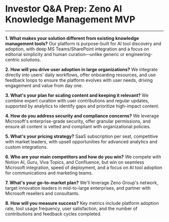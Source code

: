 # Investor Q&A Prep: Zeno AI Knowledge Management MVP

---

**1. What makes your solution different from existing knowledge management tools?**
Our platform is purpose-built for AI tool discovery and adoption, with deep MS Teams/SharePoint integration and a focus on editorial simplicity and human curation—unlike generic or engineering-centric solutions.

**2. How will you drive user adoption in large organizations?**
We integrate directly into users' daily workflows, offer onboarding resources, and use feedback loops to ensure the platform evolves with user needs, driving engagement and value from day one.

**3. What's your plan for scaling content and keeping it relevant?**
We combine expert curation with user contributions and regular updates, supported by analytics to identify gaps and prioritize high-impact content.

**4. How do you address security and compliance concerns?**
We leverage Microsoft's enterprise-grade security, offer granular permissions, and ensure all content is vetted and compliant with organizational policies.

**5. What's your pricing strategy?**
SaaS subscription per seat, competitive with market leaders, with upsell opportunities for advanced analytics and custom integrations.

**6. Who are your main competitors and how do you win?**
We compete with Notion AI, Guru, Viva Topics, and Confluence, but win on seamless Microsoft integration, speed of deployment, and a focus on AI tool adoption for communications and marketing teams.

**7. What's your go-to-market plan?**
We'll leverage Zeno Group's network, target innovation leaders in mid-to-large enterprises, and partner with Microsoft resellers and consultants.

**8. How will you measure success?**
Key metrics include platform adoption rate, tool usage frequency, user satisfaction, and the number of contributions and feedback cycles completed. 
